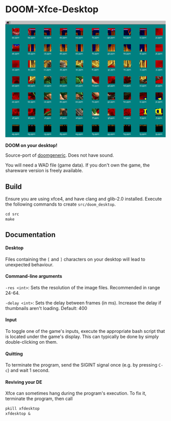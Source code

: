 # DOOM-Xfce-Desktop

![LOGO](screenshots/logo.png)

**DOOM on your desktop!**

Source-port of [doomgeneric](https://github.com/ozkl/doomgeneric). Does not have sound.

You will need a WAD file (game data). If you don't own the game, the shareware version is freely available.

## Build

Ensure you are using xfce4, and have clang and glib-2.0 installed. Execute the following commands to create `src/doom_desktop`.

```
cd src
make
```

## Documentation

#### Desktop

Files containing the `[` and `]` characters on your desktop will lead to unexpected behaviour.

#### Command-line arguments

`-res <int>`: Sets the resolution of the image files. Recommended in range 24-64.

`-delay <int>`: Sets the delay between frames (in ms). Increase the delay if thumbnails aren't loading. Default: 400

#### Input

To toggle one of the game's inputs, execute the appropriate bash script that is located under the game's display. This can typically be done by simply double-clicking on them.

#### Quitting

To terminate the program, send the SIGINT signal once (e.g. by pressing `C-c`) and wait 1 second.

#### Reviving your DE

Xfce can sometimes hang during the program's execution. To fix it, terminate the program, then call
```
pkill xfdesktop
xfdesktop &
```
